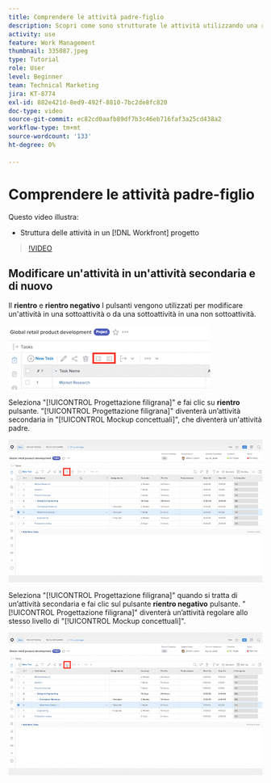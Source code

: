 ```yaml
---
title: Comprendere le attività padre-figlio
description: Scopri come sono strutturate le attività utilizzando una relazione padre-figlio in una [!DNL  Workfront] progetto.
activity: use
feature: Work Management
thumbnail: 335087.jpeg
type: Tutorial
role: User
level: Beginner
team: Technical Marketing
jira: KT-8774
exl-id: 882e421d-8ed9-492f-8810-7bc2de8fc820
doc-type: video
source-git-commit: ec82cd0aafb89df7b3c46eb716faf3a25cd438a2
workflow-type: tm+mt
source-wordcount: '133'
ht-degree: 0%

---
```


# Comprendere le attività padre-figlio

Questo video illustra:

* Struttura delle attività in un [!DNL Workfront] progetto

>[!VIDEO](https://video.tv.adobe.com/v/335087/?quality=12&learn=on)


## Modificare un&#39;attività in un&#39;attività secondaria e di nuovo

Il **rientro** e **rientro negativo** I pulsanti vengono utilizzati per modificare un&#39;attività in una sottoattività o da una sottoattività in una non sottoattività.

![Immagine dei pulsanti di rientro e rientro.](assets/indent-and-outdent.png)

Seleziona &quot;[!UICONTROL Progettazione filigrana]&quot; e fai clic su **rientro** pulsante. &quot;[!UICONTROL Progettazione filigrana]&quot; diventerà un’attività secondaria in &quot;[!UICONTROL Mockup concettuali]&quot;, che diventerà un&#39;attività padre.

![Immagine di utilizzo del pulsante di rientro.](assets/indent.png)

Seleziona &quot;[!UICONTROL Progettazione filigrana]&quot; quando si tratta di un’attività secondaria e fai clic sul pulsante **rientro negativo** pulsante. &quot;[!UICONTROL Progettazione filigrana]&quot; diventerà un’attività regolare allo stesso livello di &quot;[!UICONTROL Mockup concettuali]&quot;.

![Immagine che illustra l&#39;utilizzo del pulsante di rientro negativo.](assets/outdent.png)

